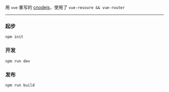 用 `vue` 重写的 [cnodejs](https://cnodejs.org)，使用了 `vue-resoure && vue-router`

---
### 起步

```
npm init
```

### 开发
```
npm run dev
```
### 发布
```
npm run build
```
